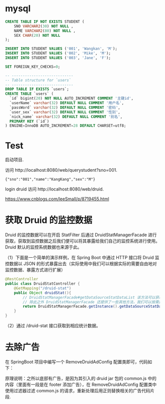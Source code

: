 # mysql

```sql
CREATE TABLE IF NOT EXISTS STUDENT (
    SNO VARCHAR2(30) NOT NULL ,
    NAME VARCHAR2(80) NOT NULL ,
    SEX CHAR(20) NOT NULL 
);

INSERT INTO STUDENT VALUES ('001', 'Wangkan', 'M');
INSERT INTO STUDENT VALUES ('002', 'Mike', 'M');
INSERT INTO STUDENT VALUES ('003', 'Jane', 'F');

SET FOREIGN_KEY_CHECKS=0;

-- ----------------------------
-- Table structure for `users`
-- ----------------------------
DROP TABLE IF EXISTS `users`;
CREATE TABLE `users` (
  `id` bigint(20) NOT NULL AUTO_INCREMENT COMMENT '主键id',
  `userName` varchar(32) DEFAULT NULL COMMENT '用户名',
  `passWord` varchar(32) DEFAULT NULL COMMENT '密码',
  `user_sex` varchar(32) DEFAULT NULL COMMENT '性别',
  `nick_name` varchar(32) DEFAULT NULL COMMENT '别名',
  PRIMARY KEY (`id`)
) ENGINE=InnoDB AUTO_INCREMENT=28 DEFAULT CHARSET=utf8;

```

# Test

启动项目.

访问 http://localhost:8080/web/querystudent?sno=001.

```test
{"sno":"001","name":"KangKang","sex":"M"}
```

login druid
访问 http://localhost:8080/web/druid.

https://www.cnblogs.com/leeSmall/p/8719455.html

# 获取 Druid 的监控数据

Druid 的监控数据可以在开启 StatFilter 后通过 DruidStatManagerFacade 进行获取，获取到监控数据之后我们便可以将其暴露给我们自己的监控系统进行使用。Druid 默认的监控系统数据也来源于此。

（1）下面是一个简单的演示样例，在 Spring Boot 中通过 HTTP 接口将 Druid 监控数据以 JSON 的形式暴露出去（实际使用中我们可以根据实际的需要自由地对监控数据、暴露方式进行扩展）

```java
@RestController
public class DruidStatController {
    @GetMapping("/druid-stat")
    public Object druidStat(){
        // DruidStatManagerFacade#getDataSourceStatDataList 该方法可以获取所有数据源的监控数据
        // 除此之外 DruidStatManagerFacade 还提供了一些其他方法，我们可以按需选择使用。
        return DruidStatManagerFacade.getInstance().getDataSourceStatDataList();
    }
}
```

（2）通过 /druid-stat 接口获取到相应统计数据。

# 去除广告

在 SpringBoot 项目中编写一个 RemoveDruidAdConfig 配置类即可，代码如下：


原理说明：之所以底部有广告，是因为其引入的 druid jar 包的 common.js 中的内容（里面有一段是在 footer 添加广告），在 RemoveDruidAdConfig 配置类中使用过滤器过滤 common.js 的请求，重新处理后用正则替换相关的广告代码片段.